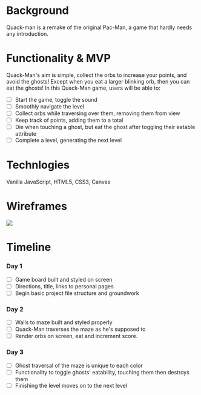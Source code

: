 # Background
Quack-man is a remake of the original Pac-Man, a game that hardly needs any introduction.

# Functionality & MVP
Quack-Man's aim is simple, collect the orbs to increase your points, and avoid the ghosts! Except when you eat a larger blinking orb, then you can eat the ghosts!
In this Quack-Man game, users will be able to:
- [ ] Start the game, toggle the sound
- [ ] Smoothly navigate the level
- [ ] Collect orbs while traversing over them, removing them from view
- [ ] Keep track of points, adding them to a total
- [ ] Die when touching a ghost, but eat the ghost after toggling their eatable attribute
- [ ] Complete a level, generating the next level

# Technlogies
Vanilla JavaScript, HTML5, CSS3, Canvas

# Wireframes
![](https://image.ibb.co/fMQHmm/Screen_Shot_2018_01_16_at_10_44_39_PM.png)

# Timeline
### Day 1
- [ ] Game board built and styled on screen
- [ ] Directions, title, links to personal pages
- [ ] Begin basic project file structure and groundwork

### Day 2
- [ ] Walls to maze built and styled properly
- [ ] Quack-Man traverses the maze as he's supposed to
- [ ] Render orbs on screen, eat and increment score.

### Day 3
- [ ] Ghost traversal of the maze is unique to each color
- [ ] Functionality to toggle ghosts' eatability, touching them then destroys them
- [ ] Finishing the level moves on to the next level
